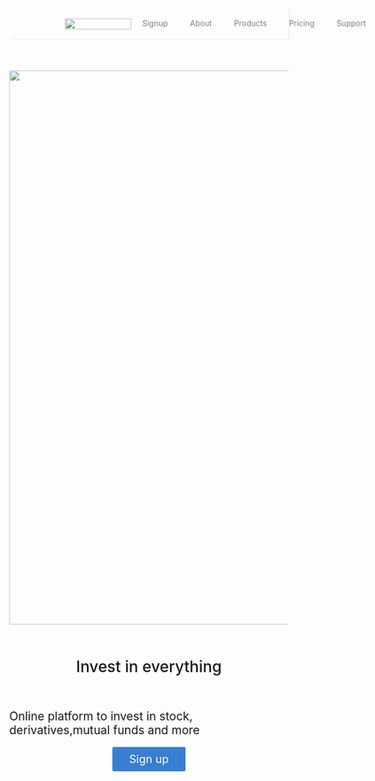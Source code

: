 <div style="display: flex;
justify-content: space-between;
padding-left: 100px; padding-right: 100px; box-shadow: 2px 1px 2px #eee; ;">
    <img src="logo (1).svg" width="120" height="20px" style="padding-top: 20px;" />
    <div style="display:flex">
        <div style="padding: 20px;color:gray; cursor: pointer">
            Signup
        </div>
        <div style="padding: 20px; color:gray; cursor: pointer">
            About
        </div>
        <div style="padding: 20px; color:gray; cursor: pointer">
            Products    
        </div>
        <div style="padding: 20px; color:gray; cursor: pointer">  
            Pricing
        </div>
        <div style="padding: 20px; color:gray; cursor: pointer">
            Support
        </div>
    </div>   
</div>

<br />
<div style= "display: flex; justify-content: center; padding-top:
 40px;">
    <img src="photo.png" width="1000"/>
</div>

<div style="padding-top: 20px; display: flex; justify-content:
center ;">
    <h1 style="font-weight: 500;"> Invest in everything</h1>
</div>

<div style="padding-top: 12px; display: flex; justify-content:
center ;">
    <h2 style="font-weight: 400;">Online platform to invest in stock,
        derivatives,mutual funds and more</h2>
</div>
<div style="display: flex; justify-content: center;">
    <div style="background-color: #387ed1; padding-top: 10px;
    padding-bottom: 10px; padding-left: 30px; padding-right:
    30px; color: white; border-radius: 3px; font-size: 20px;
    cursor: pointer;"> Sign up</div>
</div>
